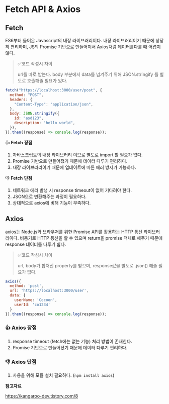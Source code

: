 # Fetch API & Axios

## Fetch

ES6부터 들어온 Javascript의 내장 라이브러리이다. 내장 라이브러리이기 때문에 상당히 편리하며, JS의 Promise 기반으로 만들어져서 Axios처럼 데이터를다룰 때 어렵지 않다.

> ✅코드 작성시 차이
>
> url를 따로 받는다. body 부분에서 data를 넘겨주기 위해 JSON.stringify 를 별도로 호출해줄 필요가 있다.

```javascript
fetch("https://localhost:3000/user/post", {
  method: "POST",
  headers: {
    "Content-Type": "application/json",
  },
  body: JSON.stringify({
    id: "asd123",
    description: "hello world",
  }),
}).then((response) => console.log(response));
```

 👍 **Fetch** **장점**

1. 자바스크립트의 내장 라이브러리 이므로 별도로 import 할 필요가 없다.
2. Promise 기반으로 만들어졌기 때문에 데이터 다루기 편리하다.
3. 내장 라이브러리이기 때문에 업데이트에 따른 에러 방지가 가능하다.

👎 **Fetch** **단점**

1. 네트워크 에러 발생 시 response timeout이 없어 기다려야 한다.
2. JSON으로 변환해주는 과정이 필요하다.
3. 상대적으로 axios에 비해 기능이 부족하다.

## Axios

axios는 Node.js와 브라우저를 위한 Promise API를 활용하는 HTTP 통신 라이브러리이다. 비동기로 HTTP 통신을 할 수 있으며 return을 promise 객체로 해주기 때문에 response 데이터를 다루기 쉽다.

> ✅코드 작성시 차이 
>
> url, body가 합쳐진 property를 받으며, response값을 별도로 .json() 해줄 필요가 없다.

```javascript
axios({
  method: 'post',
  url: 'https://localhost:3000/user',
  data: {
    userName: 'Cocoon',
    userId: 'co1234'
  }
}).then((response) => console.log(response));
```

### 👍 **Axios 장점**

1. response timeout (fetch에는 없는 기능) 처리 방법이 존재한다.
2. Promise 기반으로 만들어졌기 때문에 데이터 다루기 편리하다.

### 👎 **Axios 단점**

1. 사용을 위해 모듈 설치 필요하다. (`npm install axios`)



**참고자료**

https://kangaroo-dev.tistory.com/8